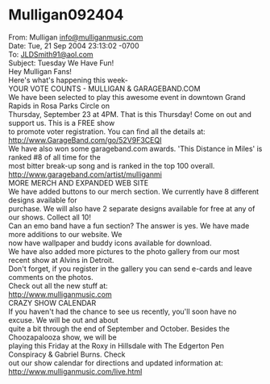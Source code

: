 # Mulligan092404

From: Mulligan <info@mulliganmusic.com>  
Date: Tue, 21 Sep 2004 23:13:02 -0700  
To: JLDSmith91@aol.com  
Subject: Tuesday We Have Fun!  
Hey Mulligan Fans!  
Here's what's happening this week-  
YOUR VOTE COUNTS - MULLIGAN & GARAGEBAND.COM  
We have been selected to play this awesome event in downtown Grand Rapids in Rosa Parks Circle on  
Thursday, September 23 at 4PM. That is this Thursday! Come on out and support us. This is a FREE show  
to promote voter registration. You can find all the details at:  
http://www.GarageBand.com/go/52V9F3CEQI  
We have also won some garageband.com awards. 'This Distance in Miles' is ranked #8 of all time for the  
most bitter break-up song and is ranked in the top 100 overall.  
http://www.garageband.com/artist/mulliganmi  
MORE MERCH AND EXPANDED WEB SITE  
We have added buttons to our merch section. We currently have 8 different designs available for  
purchase. We will also have 2 separate designs available for free at any of our shows. Collect all 10!  
Can an emo band have a fun section? The answer is yes. We have made more additions to our website. We  
now have wallpaper and buddy icons available for download.  
We have also added more pictures to the photo gallery from our most recent show at Alvins in Detroit.  
Don't forget, if you register in the gallery you can send e-cards and leave comments on the photos.  
Check out all the new stuff at:  
http://www.mulliganmusic.com  
CRAZY SHOW CALENDAR  
If you haven't had the chance to see us recently, you'll soon have no excuse. We will be out and about  
quite a bit through the end of September and October. Besides the Choozapalooza show, we will be  
playing this Friday at the Roxy in Hillsdale with The Edgerton Pen Conspiracy & Gabriel Burns. Check  
out our show calendar for directions and updated information at:  
http://www.mulliganmusic.com/live.html
